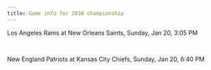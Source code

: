 ```yaml
---
title: Game info for 2018 championship
---
```

Los Angeles Rams at New Orleans Saints, Sunday, Jan 20, 3:05 PM


<br/>

New England Patriots at Kansas City Chiefs, Sunday, Jan 20, 6:40 PM

